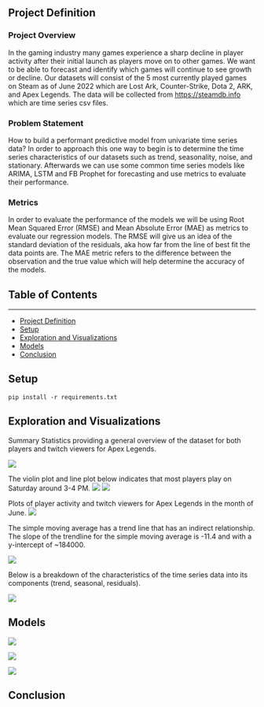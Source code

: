 ## Project Definition
### Project Overview

In the gaming industry many games experience a sharp decline in player activity after their initial launch as players move on to other games. We want to be able to forecast and identify which games will continue to see growth or decline. Our datasets will consist of the 5 most currently played games on Steam as of June 2022 which are Lost Ark, Counter-Strike, Dota 2, ARK, and Apex Legends. The data will be collected from https://steamdb.info which are time series csv files.

### Problem Statement

How to build a performant predictive model from univariate time series data? In order to approach this one way to begin is to determine the time series characteristics of our datasets such as trend, seasonality, noise, and stationary. Afterwards we can use some common time series models like ARIMA, LSTM and FB Prophet for forecasting and use metrics to evaluate their performance.

### Metrics

In order to evaluate the performance of the models we will be using Root Mean Squared Error (RMSE) and Mean Absolute Error (MAE) as metrics to evaluate our regression models. The RMSE will give us an idea of the standard deviation of the residuals, aka how far from the line of best fit the data points are. The MAE metric refers to the difference between the observation and the true value which will help determine the accuracy of the models. 


## Table of Contents
---

- [Project Definition](#project-definition)
- [Setup](#setup)
- [Exploration and Visualizations](#project-exploration-and-visualizations)
- [Models](#models)
- [Conclusion](#conclusion)

## Setup

    pip install -r requirements.txt

## Exploration and Visualizations
Summary Statistics providing a general overview of the dataset for both players and twitch viewers for Apex Legends.

![](/Steam%20Charts/visualizations/summary_statistics.png)

The violin plot and line plot below indicates that most players play on Saturday around 3-4 PM.
![](/Steam%20Charts/visualizations/players_distribution.png)
![](/Steam%20Charts/visualizations/players_time.png)

Plots of player activity and twitch viewers for Apex Legends in the month of June.
![](/Steam%20Charts/visualizations/players_june.png)

The simple moving average has a trend line that has an indirect relationship. The slope of the trendline for the simple moving average is -11.4 and with a y-intercept of ~184000.

![](/Steam%20Charts/visualizations/players_trend.png)

Below is a breakdown of the characteristics of the time series data into its components (trend, seasonal, residuals).

![](/Steam%20Charts/visualizations/players_decomposition.png)

## Models

![](/Steam%20Charts/visualizations/naive_model.png)

![](/Steam%20Charts/visualizations/fbprophet_model.png)

![](/Steam%20Charts/visualizations/autoregression_model.png)

## Conclusion